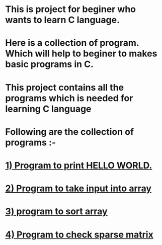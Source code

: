 # This is project for beginer who wants to learn C language.
# Here is a collection of program. Which will help to beginer to makes basic programs in C.
# This project contains all the programs which is needed for learning C language
# Following are the collection of programs :-

# [1) Program to print HELLO WORLD.](CODES/hello.c)
# [2) Program to take input into array](https://github.com/xakep-8/C_basic/blob/96d595701ca7a413cc3ccc6470e64f98e58bcd18/CODES/hello.c)
# [3) program to sort array](https://github.com/xakep-8/C_basic/blob/33d227e31fc1f4dc47f6093e29885ba6945add0f/CODES/array%20sorting.c)
# [4) Program to check sparse matrix](https://github.com/xakep-8/C_basic/blob/c9db381bf41c6286e59080d32c6d1d51f6ea81f0/CODES/Sparse%20matrix.c)
